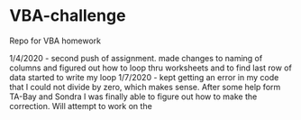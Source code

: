 # VBA-challenge
Repo for VBA homework

1/4/2020 - second push of assignment. made changes to naming of columns and figured out how to loop thru worksheets and to find last row of data
started to write my loop 
1/7/2020 - kept getting an error in my code that I could not divide by zero, which makes sense. After some help form TA-Bay and Sondra I was finally able to figure out how to make the correction. 
Will attempt to work on the 
